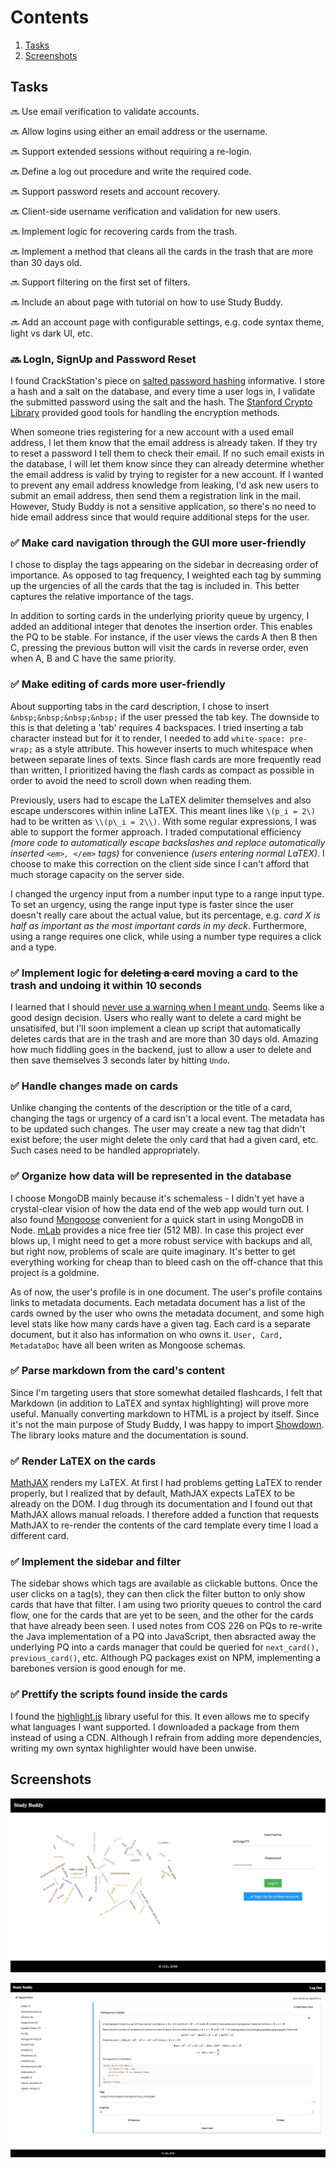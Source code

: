 # Contents

1. [Tasks](#tasks)
1. [Screenshots](#screenshots)

## Tasks

:soon: Use email verification to validate accounts.

:soon: Allow logins using either an email address or the username.

:soon: Support extended sessions without requiring a re-login.

:soon: Define a log out procedure and write the required code.

:soon: Support password resets and account recovery.

:soon: Client-side username verification and validation for new users.

:soon: Implement logic for recovering cards from the trash.

:soon: Implement a method that cleans all the cards in the trash that are more than 30 days old.

:soon: Support filtering on the first set of filters.

:soon: Include an about page with tutorial on how to use Study Buddy.

:soon: Add an account page with configurable settings, e.g. code syntax theme, light vs dark UI, etc.

### :soon: LogIn, SignUp and Password Reset

I found CrackStation's piece on [salted password hashing](https://crackstation.net/hashing-security.htm) informative. I store a hash and a salt on the database, and every time a user logs in, I validate the submitted password using the salt and the hash. The [Stanford Crypto Library](http://bitwiseshiftleft.github.io/sjcl/doc/) provided good tools for handling the encryption methods.

When someone tries registering for a new account with a used email address, I let them know that the email address is already taken. If they try to reset a password I tell them to check their email. If no such email exists in the database, I will let them know since they can already determine whether the email address is valid by trying to register for a new account. If I wanted to prevent any email address knowledge from leaking, I'd ask new users to submit an email address, then send them a registration link in the mail. However, Study Buddy is not a sensitive application, so there's no need to hide email address since that would require additional steps for the user.

### :white_check_mark: Make card navigation through the GUI more user-friendly

I chose to display the tags appearing on the sidebar in decreasing order of importance. As opposed to tag frequency, I weighted each tag by summing up the urgencies of all the cards that the tag is included in. This better captures the relative importance of the tags.

In addition to sorting cards in the underlying priority queue by urgency, I added an additional integer that denotes the insertion order. This enables the PQ to be stable. For instance, if the user views the cards A then B then C, pressing the previous button will visit the cards in reverse order, even when A, B and C have the same priority.

### :white_check_mark: Make editing of cards more user-friendly

About supporting tabs in the card description, I chose to insert `&nbsp;&nbsp;&nbsp;&nbsp;` if the user pressed the tab key. The downside to this is that deleting a 'tab' requires 4 backspaces. I tried inserting a tab character instead but for it to render, I needed to add `white-space: pre-wrap;` as a style attribute. This however inserts to much whitespace when between separate lines of texts. Since flash cards are more frequently read than written, I prioritized having the flash cards as compact as possible in order to avoid the need to scroll down when reading them.

Previously, users had to escape the LaTEX delimiter themselves and also escape underscores within inline LaTEX. This meant lines like `\(p_i = 2\)` had to be written as `\\(p\_i = 2\\)`. With some regular expressions, I was able to support the former approach. I traded computational efficiency *(more code to automatically escape backslashes and replace automatically inserted `<em>, </em>` tags)* for convenience *(users entering normal LaTEX)*. I choose to make this correction on the client side since I can't afford that much storage capacity on the server side.

I changed the urgency input from a number input type to a range input type. To set an urgency, using the range input type is faster since the user doesn't really care about the actual value, but its percentage, e.g. *card X is half as important as the most important cards in my deck*. Furthermore, using a range requires one click, while using a number type requires a click and a type.

### :white_check_mark: Implement logic for ~~deleting a card~~ moving a card to the trash and undoing it within 10 seconds

I learned that I should [never use a warning when I meant undo](http://alistapart.com/article/neveruseawarning). Seems like a good design decision. Users who really want to delete a card might be unsatisifed, but I'll soon implement a clean up script that automatically deletes cards that are in the trash and are more than 30 days old. Amazing how much fiddling goes in the backend, just to allow a user to delete and then save themselves 3 seconds later by hitting `Undo`.

### :white_check_mark: Handle changes made on cards

Unlike changing the contents of the description or the title of a card, changing the tags or urgency of a card isn't a local event. The metadata has to be updated such changes. The user may create a new tag that didn't exist before; the user might delete the only card that had a given card, etc. Such cases need to be handled appropriately.

### :white_check_mark: Organize how data will be represented in the database

I choose MongoDB mainly because it's schemaless - I didn't yet have a crystal-clear vision of how the data end of the web app would turn out. I also found [Mongoose](http://mongoosejs.com/) convenient for a quick start in using MongoDB in Node. [mLab](https://www.mlab.com/) provides a nice free tier (512 MB). In case this project ever blows up, I might need to get a more robust service with backups and all, but right now, problems of scale are quite imaginary. It's better to get everything working for cheap than to bleed cash on the off-chance that this project is a goldmine.

As of now, the user's profile is in one document. The user's profile contains links to metadata documents. Each metadata document has a list of the cards owned by the user who owns the metadata document, and some high level stats like how many cards have a given tag. Each card is a separate document, but it also has information on who owns it. `User, Card, MetadataDoc` have all been writen as Mongoose schemas.

### :white_check_mark: Parse markdown from the card's content

Since I'm targeting users that store somewhat detailed flashcards, I felt that Markdown (in addition to LaTEX and syntax highlighting) will prove more useful. Manually converting markdown to HTML is a project by itself. Since it's not the main purpose of Study Buddy, I was happy to import [Showdown](https://github.com/showdownjs/showdown). The library looks mature and the documentation is sound.

### :white_check_mark: Render LaTEX on the cards

[MathJAX](https://www.mathjax.org/) renders my LaTEX. At first I had problems getting LaTEX to render properly, but I realized that by default, MathJAX expects LaTEX to be already on the DOM. I dug through its documentation and I found out that MathJAX allows manual reloads. I therefore added a function that requests MathJAX to re-render the contents of the card template every time I load a different card.

### :white_check_mark: Implement the sidebar and filter

The sidebar shows which tags are available as clickable buttons. Once the user clicks on a tag(s), they can then click the filter button to only show cards that have that filter. I am using two priority queues to control the card flow, one for the cards that are yet to be seen, and the other for the cards that have already been seen. I used notes from COS 226 on PQs to re-write the Java implementation of a PQ into JavaScript, then absracted away the underlying PQ into a cards manager that could be queried for `next_card(), previous_card()`, etc. Although PQ packages exist on NPM, implementing a barebones version is good enough for me.

### :white_check_mark: Prettify the scripts found inside the cards

I found the [highlight.js](https://highlightjs.org/) library useful for this. It even allows me to specify what languages I want supported. I downloaded a package from them instead of using a CDN. Although I refrain from adding more dependencies, writing my own syntax highlighter would have been unwise.

## Screenshots

![Login Page](https://github.com/dchege711/study_buddy/blob/master/data/login_page.png)

![Sample Card](https://github.com/dchege711/study_buddy/blob/master/data/sample_card.png)